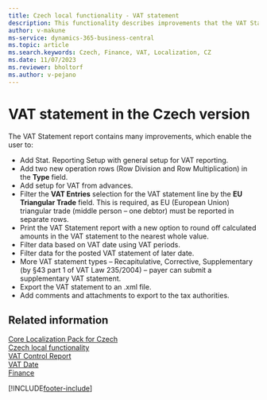 ```yaml
---
title: Czech local functionality - VAT statement
description: This functionality describes improvements that the VAT Statement report contains.
author: v-makune
ms-service: dynamics-365-business-central
ms.topic: article
ms.search.keywords: Czech, Finance, VAT, Localization, CZ
ms.date: 11/07/2023
ms.reviewer: bholtorf
ms.author: v-pejano
---
```


# VAT statement in the Czech version

The VAT Statement report contains many improvements, which enable the user to:

- Add Stat. Reporting Setup with general setup for VAT reporting.
- Add two new operation rows (Row Division and Row Multiplication) in the **Type** field.
- Add setup for VAT from advances.
- Filter the **VAT Entries** selection for the VAT statement line by the **EU Triangular Trade** field. This is required, as EU (European Union) triangular trade (middle person – one debtor) must be reported in separate rows.
- Print the VAT Statement report with a new option to round off calculated amounts in the VAT statement to the nearest whole value.
- Filter data based on VAT date using VAT periods.
- Filter data for the posted VAT statement of later date.
- More VAT statement types – Recapitulative, Corrective, Supplementary (by §43 part 1 of VAT Law 235/2004) – payer can submit a supplementary VAT statement.
- Export the VAT statement to an .xml file.
- Add comments and attachments to export to the tax authorities.


## Related information

[Core Localization Pack for Czech](ui-extensions-core-localization-pack-cz.md)  
[Czech local functionality](czech-local-functionality.md)  
[VAT Control Report](vat-control-report.md)  
[VAT Date](how-to-setup-vat-date.md)  
[Finance](../../finance.md)  


[!INCLUDE[footer-include](../../includes/footer-banner.md)]

